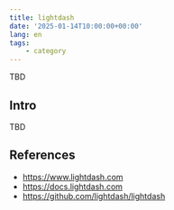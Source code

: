 ```yaml
---
title: lightdash
date: '2025-01-14T10:00:00+00:00'
lang: en
tags:
    - category
---
```


TBD

## Intro ##

TBD

## References ##

* <https://www.lightdash.com>
* <https://docs.lightdash.com>
* <https://github.com/lightdash/lightdash>
